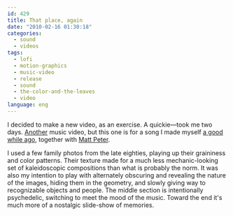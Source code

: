 ```yaml
---
id: 429
title: That place, again
date: "2010-02-16 01:30:18"
categories:
  - sound
  - videos
tags:
  - lofi
  - motion-graphics
  - music-video
  - release
  - sound
  - the-color-and-the-leaves
  - video
language: eng
---
```


<video-embed service="vimeo" id="9476412" width="500" height="281" />

I decided to make a new video, as an exercise. A quickie—took me two days. [Another](/2009/01/volcano/) music video, but this one is for a song I made myself [a good while ago](/2008/12/the-color-and-the-leaves/), together with [Matt Peter](http://www.fireandrobot.com/).

I used a few family photos from the late eighties, playing up their graininess and color patterns. Their texture made for a much less mechanic-looking set of kaleidoscopic compositions than what is probably the norm. It was also my intention to play with alternately obscuring and revealing the nature of the images, hiding them in the geometry, and slowly giving way to recognizable objects and people. The middle section is intentionally psychedelic, switching to meet the mood of the music. Toward the end it's much more of a nostalgic slide-show of memories.
